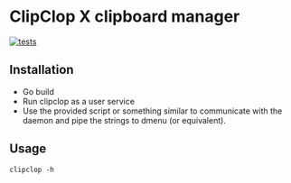 # ClipClop X clipboard manager

[![tests](https://github.com/maxjmax/clipclop/actions/workflows/test.yaml/badge.svg)](https://github.com/maxjmax/clipclop/actions/workflows/test.yaml)


## Installation

- Go build
- Run clipclop as a user service
- Use the provided script or something similar to communicate with the daemon and pipe the strings to dmenu (or equivalent).

## Usage

`clipclop -h`